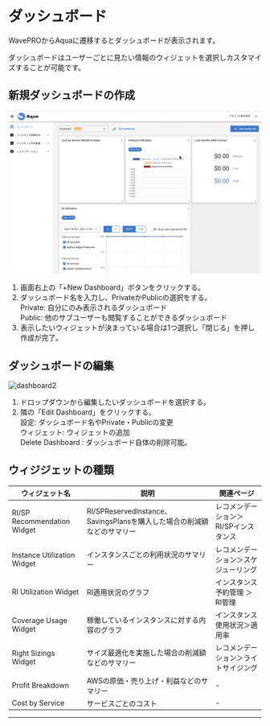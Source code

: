 # ダッシュボード

WavePROからAquaに遷移するとダッシュボードが表示されます。

ダッシュボードはユーザーごとに見たい情報のウィジェットを選択しカスタマイズすることが可能です。

## 新規ダッシュボードの作成

![dashboard1](../assets/aqua/dashboard1.gif)

1. 画面右上の「+New Dashboard」ボタンをクリックする。
2. ダッシュボード名を入力し、PrivateかPublicの選択をする。  
Private: 自分にのみ表示されるダッシュボード  
Public: 他のサブユーザーも閲覧することができるダッシュボード
3. 表示したいウィジェットが決まっている場合は1つ選択し「閉じる」を押し作成が完了。

## ダッシュボードの編集

![dashboard2](../assets/aqua/dashboard2.gif)

1. ドロップダウンから編集したいダッシュボードを選択する。
2. 隣の「Edit Dashboard」をクリックする。  
設定: ダッシュボード名やPrivate・Publicの変更  
ウィジェット: ウィジェットの追加  
Delete Dashboard : ダッシュボード自体の削除可能。  

## ウィジジェットの種類

| ウィジェット名 | 説明 | 関連ページ |
|----------------|------|------------|
| RI/SP Recommendation Widget | RI/SPReservedInstance、SavingsPlansを購入した場合の削減額などのサマリー | レコメンデーション＞ RI/SPインスタンス |
| Instance Utilization Widget | インスタンスごとの利用状況のサマリー | レコメンデーション＞スケジューリング |
|  RI Utilization Widget | RI適用状況のグラフ | インスタンス予約管理 ＞ RI管理 |
| Coverage Usage Widget | 稼働しているインスタンスに対する内容のグラフ | インスタンス使用状況＞適用率 |
| Right Sizings Widget | サイズ最適化を実施した場合の削減額などのサマリー | レコメンデーション＞ライトサイジング |
| Profit Breakdown | AWSの原価・売り上げ・利益などのサマリー | - |
| Cost by Service | サービスごとのコスト | - |

---
